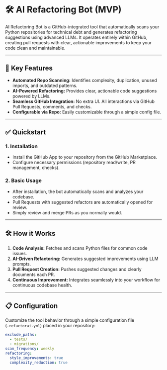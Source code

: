 # 🛠️ AI Refactoring Bot (MVP)

AI Refactoring Bot is a GitHub-integrated tool that automatically scans your Python repositories for technical debt and generates refactoring suggestions using advanced LLMs. It operates entirely within GitHub, creating pull requests with clear, actionable improvements to keep your code clean and maintainable.

---

## 🚀 Key Features

- **Automated Repo Scanning:** Identifies complexity, duplication, unused imports, and outdated patterns.
- **AI-Powered Refactoring:** Provides clear, actionable code suggestions powered by LLMs.
- **Seamless GitHub Integration:** No extra UI. All interactions via GitHub Pull Requests, comments, and checks.
- **Configurable via Repo:** Easily customizable through a simple config file.

---

## ✅ Quickstart

### 1. Installation

- Install the GitHub App to your repository from the GitHub Marketplace.
- Configure necessary permissions (repository read/write, PR management, checks).

### 2. Basic Usage

- After installation, the bot automatically scans and analyzes your codebase.
- Pull Requests with suggested refactors are automatically opened for review.
- Simply review and merge PRs as you normally would.

---

## 🛠️ How it Works

1. **Code Analysis:** Fetches and scans Python files for common code issues.
2. **AI-Driven Refactoring:** Generates suggested improvements using LLM prompts.
3. **Pull Request Creation:** Pushes suggested changes and clearly documents each PR.
4. **Continuous Improvement:** Integrates seamlessly into your workflow for continuous codebase health.

---

## 📋 Configuration

Customize the tool behavior through a simple configuration file (`.refactorai.yml`) placed in your repository:

```yaml
exclude_paths:
  - tests/
  - migrations/
scan_frequency: weekly
refactoring:
  style_improvements: true
  complexity_reduction: true
